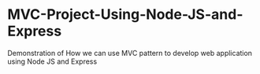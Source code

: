 # MVC-Project-Using-Node-JS-and-Express
Demonstration of How we can use MVC pattern to develop web application using Node JS and Express 
